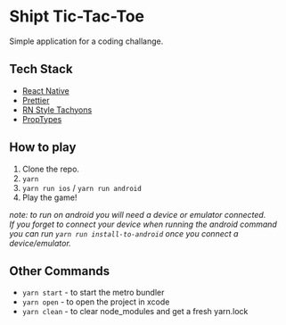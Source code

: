 # Shipt Tic-Tac-Toe

Simple application for a coding challange.

## Tech Stack

* [React Native](https://facebook.github.io/react-native/)
* [Prettier](https://prettier.io/)
* [RN Style Tachyons](https://github.com/tachyons-css/react-native-style-tachyons)
* [PropTypes](https://github.com/facebook/prop-types)

## How to play

1. Clone the repo.
2. `yarn`
3. `yarn run ios` / `yarn run android`
4. Play the game!

*note: to run on android you will need a device or emulator connected.*  
*If you forget to connect your device when running the android command you can run `yarn run install-to-android` once you connect a device/emulator.*

## Other Commands

* `yarn start` - to start the metro bundler
* `yarn open` - to open the project in xcode
* `yarn clean` - to clear node_modules and get a fresh yarn.lock
